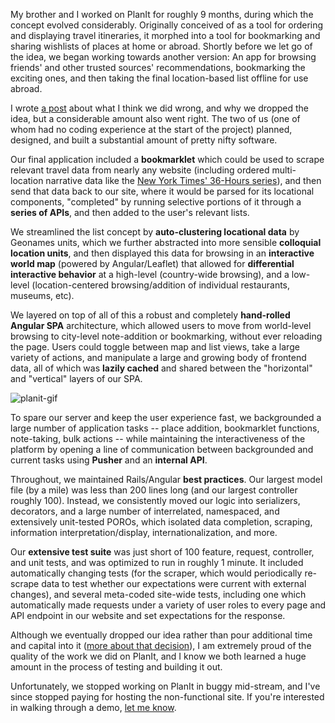 My brother and I worked on PlanIt for roughly 9 months, during which the concept evolved considerably. Originally conceived of as a tool for ordering and displaying travel itineraries, it morphed into a tool for bookmarking and sharing wishlists of places at home or abroad. Shortly before we let go of the idea, we began working towards another version: An app for browsing friends' and other trusted sources' recommendations, bookmarking the exciting ones, and then taking the final location-based list offline for use abroad.

I wrote [a post](/blog/planit-post-mortem) about what I think we did wrong, and why we dropped the idea, but a considerable amount also went right. The two of us (one of whom had no coding experience at the start of the project) planned, designed, and built a substantial amount of pretty nifty software.

Our final application included a **bookmarklet** which could be used to scrape relevant travel data from nearly any website (including ordered multi-location narrative data like the [New York Times' 36-Hours series](http://www.nytimes.com/column/36-hours)), and then send that data back to our site, where it would be parsed for its locational components, "completed" by running selective portions of it through a **series of APIs**, and then added to the user's relevant lists.

We streamlined the list concept by **auto-clustering locational data** by Geonames units, which we further abstracted into more sensible **colloquial location units**, and then displayed this data for browsing in an **interactive world map** (powered by Angular/Leaflet) that allowed for **differential interactive behavior** at a high-level (country-wide browsing), and a low-level (location-centered browsing/addition of individual restaurants, museums, etc).

We layered on top of all of this a robust and completely **hand-rolled Angular SPA** architecture, which allowed users to move from world-level browsing to city-level note-addition or bookmarking, without ever reloading the page. Users could toggle between map and list views, take a large variety of actions, and manipulate a large and growing body of frontend data, all of which was **lazily cached** and shared between the "horizontal" and "vertical" layers of our SPA.

![planit-gif](https://s3-us-west-1.amazonaws.com/sasha-public-assets/sashafklein/planit-gif.gif)

To spare our server and keep the user experience fast, we backgrounded a large number of application tasks -- place addition, bookmarklet functions, note-taking, bulk actions -- while maintaining the interactiveness of the platform by opening a line of communication between backgrounded and current tasks using **Pusher** and an **internal API**.

Throughout, we maintained Rails/Angular **best practices**. Our largest model file (by a mile) was less than 200 lines long (and our largest controller roughly 100). Instead, we consistently moved our logic into serializers, decorators, and a large number of interrelated, namespaced, and extensively unit-tested POROs, which isolated data completion, scraping, information interpretation/display, internationalization, and more.

Our **extensive test suite** was just short of 100 feature, request, controller, and unit tests, and was optimized to run in roughly 1 minute. It included automatically changing tests (for the scraper, which would periodically re-scrape data to test whether our expectations were current with external changes), and several meta-coded site-wide tests, including one which automatically made requests under a variety of user roles to every page and API endpoint in our website and set expectations for the response.

Although we eventually dropped our idea rather than pour additional time and capital into it ([more about that decision](/blog/planit-post-mortem)), I am extremely proud of the quality of the work we did on PlanIt, and I know we both learned a huge amount in the process of testing and building it out.

Unfortunately, we stopped working on PlanIt in buggy mid-stream, and I've since stopped paying for hosting the non-functional site. If you're interested in walking through a demo, [let me know](mailto:sashafklein@gmail.com).
